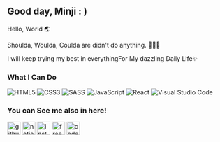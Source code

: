  ## Good day,  Minji️ : )
 
Hello, World 🌏 

Shoulda, Woulda, Coulda are didn't do anything. 🙅🏻‍♀️   

I will keep trying my best in everythingFor My dazzling Daily Life✨



### What I Can Do

<img alt="HTML5" src="https://img.shields.io/badge/html5%20-%23E34F26.svg?&style=for-the-badge&logo=html5&logoColor=white"/> <img alt="CSS3" src="https://img.shields.io/badge/css%20-blue.svg?&style=for-the-badge&logo=css3&logoColor=white" /> <img alt="SASS" src="https://img.shields.io/badge/SASS%20-hotpink.svg?&style=for-the-badge&logo=SASS&logoColor=white"/> <img alt="JavaScript" src="https://img.shields.io/badge/javascript%20-gold.svg?&style=for-the-badge&logo=javascript&logoColor=white"/> <img alt="React" src="https://img.shields.io/badge/react%20-skyblue.svg?&style=for-the-badge&logo=react&logoColor=white"/>  <img alt="Visual Studio Code" src="https://img.shields.io/badge/Visual%20Studio%20Code-0078d7.svg?&style=for-the-badge&logo=visual-studio-code&logoColor=white"/>  



### You can See me also in here!

[<img src='https://cdn.iconscout.com/icon/free/png-256/github-3771737-3149571.png' alt='github' height='30' >](https://github.com/mandy0529)   [<img src='https://upload.wikimedia.org/wikipedia/commons/4/45/Notion_app_logo.png' alt='notion' height='30'>](https://splashy-chicken-6f1.notion.site/aa63baf113f24e46a2cefa4f297a9590)   [<img src='https://upload.wikimedia.org/wikipedia/commons/e/e7/Instagram_logo_2016.svg' alt='instagram' height='30'>](https://www.instagram.com/mi_nzi/)      [<img src='https://seeklogo.com/images/C/codepen-logo-1B85489666-seeklogo.com.png' alt='freecodecamp' height='30'>](https://www.freecodecamp.org/mi_nzi)   [<img src='https://cdn.iconscout.com/icon/free/png-256/free-codecamp-3550667-2970272.png' alt='codepen' height='30' >](https://codepen.io/mandy0529)

